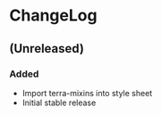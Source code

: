 ChangeLog
=========

(Unreleased)
-----------------
### Added
* Import terra-mixins into style sheet
* Initial stable release
